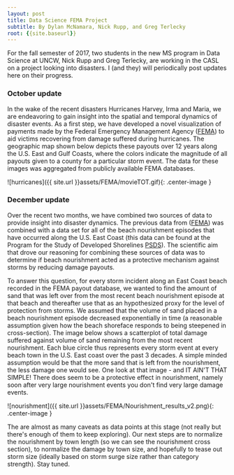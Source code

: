 ```yaml
---
layout: post
title: Data Science FEMA Project
subtitle: By Dylan McNamara, Nick Rupp, and Greg Terlecky
root: {{site.baseurl}}
---
```


For the fall semester of 2017, two students in the new MS program in Data Science at UNCW, Nick Rupp and Greg Terlecky, are working in the CASL on a project looking into disasters.  I (and they) will periodically post updates here on their progress.

### October update
In the wake of the recent disasters Hurricanes Harvey, Irma and Maria, we are endeavoring to gain insight into the spatial and temporal dynamics of disaster events.  As a first step, we have developed a novel visualization of payments made by the Federal Emergency Management Agency ([FEMA][fema-site]) to aid victims recovering from damage suffered during hurricanes.  The geographic map shown below depicts these payouts over 12 years along the U.S. East and Gulf Coasts, where the colors indicate the magnitude of all payouts given to a county for a particular storm event.  The data for these images was aggregated from publicly available FEMA databases.

![hurricanes]({{ site.url }}assets/FEMA/movieTOT.gif){: .center-image }

### December update
Over the recent two months, we have combined two sources of data to provide insight into disaster dynamics.  The previous data from ([FEMA][fema-site]) was combined with a data set for all of the beach nourishment episodes that have occurred along the U.S. East Coast (this data can be found at the Program for the Study of Developed Shorelines [PSDS][psds-site]).  The scientific aim that drove our reasoning for combining these sources of data was to determine if beach nourishment acted as a protective mechanism against storms by reducing damage payouts.  

To answer this question, for every storm incident along an East Coast beach recorded in the FEMA payout database, we wanted to find the amount of sand that was left over from the most recent beach nourishment episode at that beach and thereafter use that as an hypothesized proxy for the level of protection from storms.  We assumed that the volume of sand placed in a beach nourishment episode decreased exponentially in time (a reasonable assumption given how the beach shoreface responds to being steepened in cross-section).  The image below shows a scatterplot of total damage suffered against volume of sand remaining from the most recent nourishment.  Each blue circle thus represents every storm event at every beach town in the U.S. East coast over the past 3 decades.  A simple minded assumption would be that the more sand that is left from the nourishment, the less damage one would see.  One look at that image - and IT AIN'T THAT SIMPLE!  There does seem to be a protective effect in nourishment, namely soon after very large nourishment events you don't find very large damage events.

![nourishment]({{ site.url }}assets/FEMA/Nourishment_results_v2.png){: .center-image }

The are almost as many caveats as data points at this stage (not really but there's enough of them to keep exploring).  Our next steps are to normalize the nourishment by town length (so we can see the nourishment cross section), to normalize the damage by town size, and hopefully to tease out storm size (ideally based on storm surge size rather than category strength).  Stay tuned.



[fema-site]: https://www.fema.gov

[psds-site]: http://beachnourishment.wcu.edu
